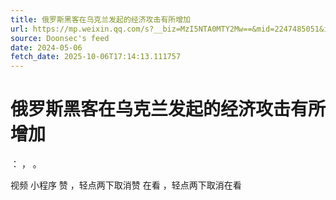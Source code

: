 ```yaml
---
title: 俄罗斯黑客在乌克兰发起的经济攻击有所增加
url: https://mp.weixin.qq.com/s?__biz=MzI5NTA0MTY2Mw==&mid=2247485051&idx=1&sn=a969bad9085966d505af18db13b8979f
source: Doonsec's feed
date: 2024-05-06
fetch_date: 2025-10-06T17:14:13.111757
---
```


# 俄罗斯黑客在乌克兰发起的经济攻击有所增加

：
，
。

视频
小程序
赞
，轻点两下取消赞
在看
，轻点两下取消在看